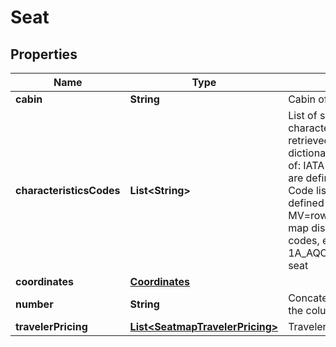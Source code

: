 

# Seat


## Properties

| Name | Type | Description | Notes |
|------------ | ------------- | ------------- | -------------|
|**cabin** | **String** | Cabin of the seat. |  [optional] |
|**characteristicsCodes** | **List&lt;String&gt;** | List of seat characteristics (the characteristic&#39;s names can be retrieved in the seat characteristic dictionary) Possible values are part of:    IATA code: Most of the codes are defined by IATA Standard/IATA Code list 9825    Amadeus Code: defined as extension, example MV&#x3D;row with movie screen    Seat map display Code: API specific codes, example 1A_AQC_PREMIUM_SEAT&#x3D;premium seat |  [optional] |
|**coordinates** | [**Coordinates**](Coordinates.md) |  |  [optional] |
|**number** | **String** | Concatenation of the row id and the column id, for example 12B |  [optional] |
|**travelerPricing** | [**List&lt;SeatmapTravelerPricing&gt;**](SeatmapTravelerPricing.md) | Traveler&#39;s information and price |  [optional] |



